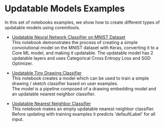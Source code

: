 Updatable Models Examples
=======================

In this set of notebooks examples, we show how to create different types of updatable models using coremltools.

- [Updatable Neural Network Classifier on MNIST Dataset](https://github.com/apple/coremltools/tree/master/examples/updatable_models/updatable_mnist.ipynb)  
This notebook demonstrates the process of creating a simple convolutional model on the MNIST dataset with Keras, converting it to a Core ML model, and making it updatable.
The updatable model has 2 updatable layers and uses Categorical Cross Entropy Loss and SGD Optimizer.

- [Updatable Tiny Drawing Classifier](https://github.com/apple/coremltools/tree/master/examples/updatable_models/updatable_tiny_drawing_classifier.ipynb)  
This notebook creates a model which can be used to train a simple drawing / sketch classifier based on user examples.  
The model is a pipeline composed of a drawing embedding model and an updatable nearest neighbor classifier. 

- [Updatable Nearest Neighbor Classifier](https://github.com/apple/coremltools/tree/master/examples/updatable_models/updatable_nearest_neighbor_classifier.ipynb)  
This notebook makes an empty updatable nearest neighbor classifier. Before updating with training examples it predicts 'defaultLabel' for all input. 

